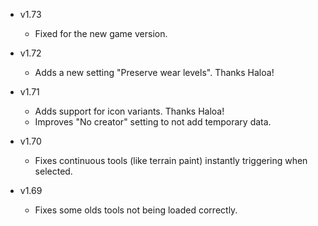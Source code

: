 
- v1.73
  - Fixed for the new game version.

- v1.72
  - Adds a new setting "Preserve wear levels". Thanks Haloa!

- v1.71
  - Adds support for icon variants. Thanks Haloa!
  - Improves "No creator" setting to not add temporary data.

- v1.70
  - Fixes continuous tools (like terrain paint) instantly triggering when selected.

- v1.69
  - Fixes some olds tools not being loaded correctly.
